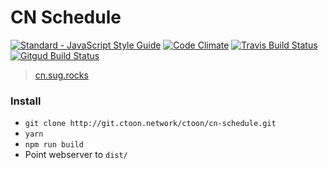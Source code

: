 # CN Schedule
[![Standard - JavaScript Style Guide](https://img.shields.io/badge/code%20style-standard-green.svg)](http://standardjs.com/)
[![Code Climate](https://img.shields.io/codeclimate/github/sugrocks/cn-schedule.svg)](https://codeclimate.com/github/sugrocks/cn-schedule)
[![Travis Build Status](https://travis-ci.org/sugrocks/cn-schedule.svg?branch=master)](https://travis-ci.org/sugrocks/cn-schedule)
[![Gitgud Build Status](https://git.ctoon.network/ctoon/cn-schedule/badges/master/build.svg)](https://git.ctoon.network/ctoon/cn-schedule/commits/master)


> [cn.sug.rocks](https://cn.sug.rocks/)


### Install

- `git clone http://git.ctoon.network/ctoon/cn-schedule.git`
- `yarn`
- `npm run build`
- Point webserver to `dist/`
